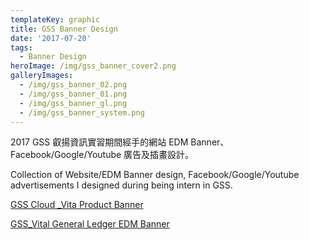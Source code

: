 ```yaml
---
templateKey: graphic
title: GSS Banner Design
date: '2017-07-20'
tags:
  - Banner Design
heroImage: /img/gss_banner_cover2.png
galleryImages:
  - /img/gss_banner_02.png
  - /img/gss_banner_01.png
  - /img/gss_banner_gl.png
  - /img/gss_banner_system.png
---
```

2017 GSS 叡揚資訊實習期間經手的網站 EDM Banner、Facebook/Google/Youtube 廣告及插畫設計。

Collection of Website/EDM Banner design, Facebook/Google/Youtube advertisements I designed during being intern in GSS.

[GSS Cloud _Vita Product Banner](https://www.gsscloud.com/tw/gss-cloud?server=1)

[GSS_Vital General Ledger EDM Banner](https://www.gsscloud.com/tw/gl-special-price)
